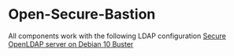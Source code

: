 # Open-Secure-Bastion

All components work with the following LDAP configuration [Secure OpenLDAP server on Debian 10 Buster](https://github.com/skhemissa/Secure-OpenLDAP-Debian)
